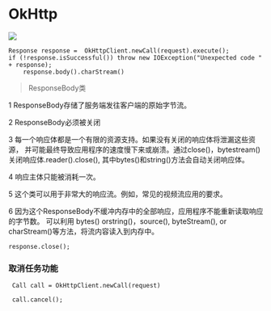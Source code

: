 # OkHttp

![](http://upload-images.jianshu.io/upload_images/1674999-9b8a9e0353734231.png?imageMogr2/auto-orient/strip%7CimageView2/2/w/1240)




```
Response response =  OkHttpClient.newCall(request).execute();
if (!response.isSuccessful()) throw new IOException("Unexpected code " + response);
    response.body().charStream() 
```

> ResponseBody类

1 ResponseBody存储了服务端发往客户端的原始字节流。

2 ResponseBody必须被关闭

3 每一个响应体都是一个有限的资源支持。如果没有关闭的响应体将泄漏这些资源，
  并可能最终导致应用程序的速度慢下来或崩溃。通过close()，bytestream()关闭响应体.reader().close(),
  其中bytes()和string()方法会自动关闭响应体。
  
4 响应主体只能被消耗一次。

5 这个类可以用于非常大的响应流。例如，常见的视频流应用的要求。

6 因为这个ResponseBody不缓冲内存中的全部响应，应用程序不能重新读取响应的字节数。
  可以利用 bytes() orstring()，source(), byteStream(), or charStream()等方法，将流内容读入到内存中。

```
response.close();
```

### 取消任务功能

```
 Call call = OkHttpClient.newCall(request)

 call.cancel();
```










